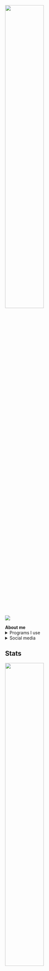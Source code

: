 <img width="50%" src="https://lanyard.cnrad.dev/api/984439714851479593?theme=light&bg=F4BFC7&borderRadius=15px&animated=true&idleMessage=On%20the%20sky%20there%20is%20an%20angel%20in%20somewhere%20(.%20%E2%9D%9B%20%E1%B4%97%20%E2%9D%9B.)">

<p align="left"> <img src="https://komarev.com/ghpvc/?username=uwuv3&label=Profile%20views&color=0e75b6&style=flat" /> </p>
<a><strong>About me</strong></a>

<details><summary>Programs I use</summary>
<p>
  
- <img src="https://upload.wikimedia.org/wikipedia/commons/9/9a/Visual_Studio_Code_1.35_icon.svg" alt="." width="16" height="16"/> [Visual Studio Code](https://code.visualstudio.com/)
- <img src="https://upload.wikimedia.org/wikipedia/commons/e/e0/Git-logo.svg" alt="." width="16" height="16"/> [Git](https://git-scm.com/)
- <img src="https://upload.wikimedia.org/wikipedia/commons/d/d9/Node.js_logo.svg" alt="." width="16" height="16"/> [NodeJS](https://nodejs.org/)
- <img src="https://upload.wikimedia.org/wikipedia/commons/6/69/Notepad%2B%2B_Logo.svg" alt="." width="16" height="16"/> [Notepad++](https://notepad-plus-plus.org/)
- <img src="https://upload.wikimedia.org/wikipedia/commons/e/eb/Atom_icon.svg" alt="." width="16" height="16"/> [Atom](https://atom.io/)
</p>
</details>

<details><summary>Social media</summary>

- <a href="https://discord.com/users/984439714851479593"  target="_blank"><img src="https://upload.wikimedia.org/wikipedia/tr/b/bd/Discord_logo_%282021%29.png" alt="." width="%50" height="25"/></a>
- <a href="https://github.com/uwuv3"  target="_blank"><img src="https://upload.wikimedia.org/wikipedia/commons/9/95/Font_Awesome_5_brands_github.svg" alt="." width="%50" height="25"/></img></a>
- <a href="https://open.spotify.com/user/jirvuq7pbpaxly29r0y7qffwr"  target="_blank"><img src="https://upload.wikimedia.org/wikipedia/commons/2/26/Spotify_logo_with_text.svg" alt="." width="%50" height="25"/></img></a>
- <a href="https://www.reddit.com/user/uwu_v3"  target="_blank"><img src="https://upload.wikimedia.org/wikipedia/commons/b/b4/Reddit_logo.svg" alt="." width="%50" height="25"/></img></a>
</details>

<h2><strong>Stats</strong></h2>
<img width="50%" src="https://activity-graph.herokuapp.com/graph?username=uwuv3&bg_color=0D1117&color=5BCDEC&line=5BCDEC&point=FFFFFF&hide_border=true"></div>
